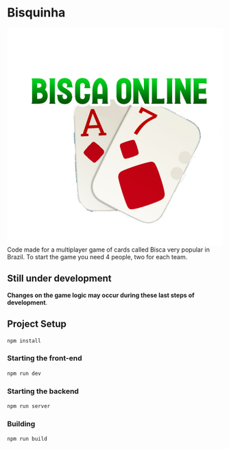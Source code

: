 # Bisquinha
<center><img src="src/assets/logo.png"></center>
Code made for a multiplayer game of cards called Bisca very popular in Brazil. 
To start the game you need 4 people, two for each team.

## Still under development
**Changes on the game logic may occur during these last steps of development**.

## Project Setup

```sh
npm install
```

### Starting the front-end

```sh
npm run dev
```

### Starting the backend

```sh
npm run server
```

### Building

```sh
npm run build
```
